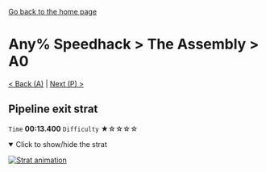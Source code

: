 [Go back to the home page](https://github.com/Doublevil/scbspeedrun)

# Any% Speedhack > The Assembly > A0

[< Back (A)](https://github.com/Doublevil/scbspeedrun/blob/main/levels/any_sh/A/A.md) | [Next (P) >](https://github.com/Doublevil/scbspeedrun/blob/main/levels/any_sh/P/P.md)

## Pipeline exit strat

`Time` **00:13.400** `Difficulty` ★☆☆☆☆
<details open>
  <summary>Click to show/hide the strat</summary>

  [![Strat animation](https://github.com/Doublevil/scbspeedrun/blob/main/media/levels/A/A0_PStrat.webp)](https://github.com/Doublevil/scbspeedrun/blob/main/media/levels/A/A0_PStrat.mp4?raw=true)
</details>
